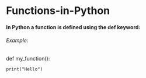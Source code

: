 # Functions-in-Python
#### In Python a function is defined using the def keyword:

###### Example:
def my_function():
    
    print("Hello")
